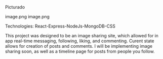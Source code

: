 Picturado

image.png
image.png

Technologies:
React-Express-NodeJs-MongoDB-CSS

This project was designed to be an image sharing site, which allowed for in app  real-time messaging, following, liking, and commenting. Curent state allows for creation of posts and comments. I will be implementing image sharing soon, as well as a timeline page for posts from people you follow.


